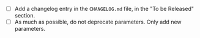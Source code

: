 - [ ] Add a changelog entry in the `CHANGELOG.md` file, in the "To be Released" section.
- [ ] As much as possible, do not deprecate parameters. Only add new parameters.
